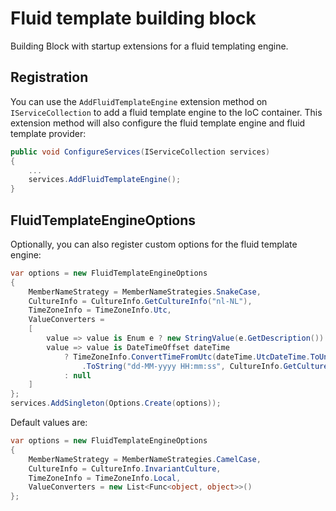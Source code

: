 # Fluid template building block

Building Block with startup extensions for a fluid templating engine.

## Registration

You can use the `AddFluidTemplateEngine` extension method on `IServiceCollection` to add a fluid template engine to the IoC container. 
This extension method will also configure the fluid template engine and fluid template provider:

```csharp
public void ConfigureServices(IServiceCollection services)
{
    ...
    services.AddFluidTemplateEngine();
}
```

## FluidTemplateEngineOptions

Optionally, you can also register custom options for the fluid template engine:

```csharp
var options = new FluidTemplateEngineOptions
{
    MemberNameStrategy = MemberNameStrategies.SnakeCase,
    CultureInfo = CultureInfo.GetCultureInfo("nl-NL"),
    TimeZoneInfo = TimeZoneInfo.Utc,
    ValueConverters =
    [
        value => value is Enum e ? new StringValue(e.GetDescription()) : null,
        value => value is DateTimeOffset dateTime
            ? TimeZoneInfo.ConvertTimeFromUtc(dateTime.UtcDateTime.ToUniversalTime(), TimeZoneInfo.Utc)
                .ToString("dd-MM-yyyy HH:mm:ss", CultureInfo.GetCultureInfo("nl-NL"))
            : null
    ]
};
services.AddSingleton(Options.Create(options));
```

Default values are:
```csharp
var options = new FluidTemplateEngineOptions
{
    MemberNameStrategy = MemberNameStrategies.CamelCase,
    CultureInfo = CultureInfo.InvariantCulture,
    TimeZoneInfo = TimeZoneInfo.Local,
    ValueConverters = new List<Func<object, object>>()
};
```